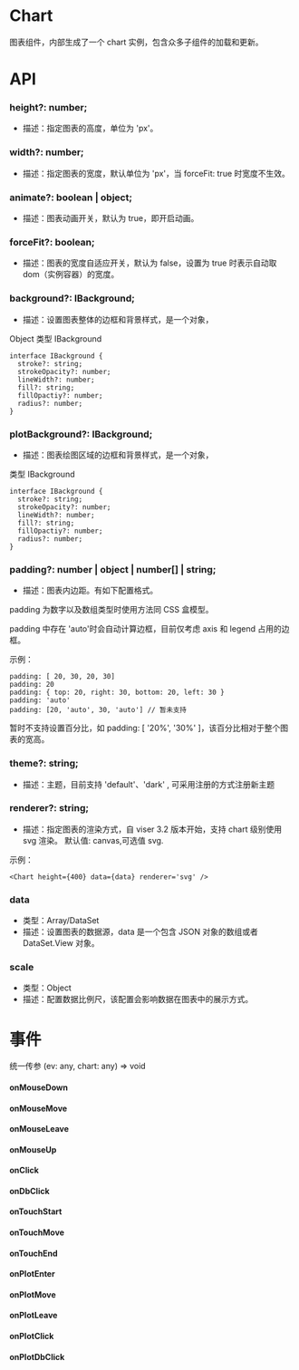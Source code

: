 # Chart

图表组件，内部生成了一个 chart 实例，包含众多子组件的加载和更新。

# API

### height?: number;

- 描述：指定图表的高度，单位为 'px'。

### width?: number;

- 描述：指定图表的宽度，默认单位为 'px'，当 forceFit: true 时宽度不生效。

### animate?: boolean | object;

- 描述：图表动画开关，默认为 true，即开启动画。

### forceFit?: boolean;

- 描述：图表的宽度自适应开关，默认为 false，设置为 true 时表示自动取 dom（实例容器）的宽度。

### background?: IBackground;

- 描述：设置图表整体的边框和背景样式，是一个对象，

Object 类型 IBackground

```
interface IBackground {
  stroke?: string;
  strokeOpacity?: number;
  lineWidth?: number;
  fill?: string;
  fillOpactiy?: number;
  radius?: number;
}
```

### plotBackground?: IBackground;

- 描述：图表绘图区域的边框和背景样式，是一个对象，

类型 IBackground

```
interface IBackground {
  stroke?: string;
  strokeOpacity?: number;
  lineWidth?: number;
  fill?: string;
  fillOpactiy?: number;
  radius?: number;
}
```

### padding?: number | object | number[] | string;

- 描述：图表内边距。有如下配置格式。

padding 为数字以及数组类型时使用方法同 CSS 盒模型。

padding 中存在 'auto'时会自动计算边框，目前仅考虑 axis 和 legend 占用的边框。

示例：

```
padding: [ 20, 30, 20, 30]
padding: 20
padding: { top: 20, right: 30, bottom: 20, left: 30 }
padding: 'auto'
padding: [20, 'auto', 30, 'auto'] // 暂未支持
```

暂时不支持设置百分比，如 padding: [ '20%', '30%' ]，该百分比相对于整个图表的宽高。

### theme?: string;

- 描述：主题，目前支持 'default'、'dark' , 可采用注册的方式注册新主题

### renderer?: string;

- 描述：指定图表的渲染方式，自 viser 3.2 版本开始，支持 chart 级别使用 svg 渲染。
  默认值: canvas,可选值 svg.

示例：

```
<Chart height={400} data={data} renderer='svg' />
```

### data

- 类型：Array/DataSet
- 描述：设置图表的数据源，data 是一个包含 JSON 对象的数组或者 DataSet.View 对象。

### scale

- 类型：Object
- 描述：配置数据比例尺，该配置会影响数据在图表中的展示方式。

# 事件

统一传参 (ev: any, chart: any) => void

#### onMouseDown

#### onMouseMove

#### onMouseLeave

#### onMouseUp

#### onClick

#### onDbClick

#### onTouchStart

#### onTouchMove

#### onTouchEnd

#### onPlotEnter

#### onPlotMove

#### onPlotLeave

#### onPlotClick

#### onPlotDbClick
